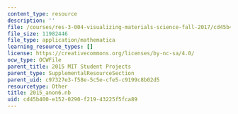 ```yaml
---
content_type: resource
description: ''
file: /courses/res-3-004-visualizing-materials-science-fall-2017/cd45b400e1520290f21943225f5fca89_2015_anon6.nb
file_size: 11982446
file_type: application/mathematica
learning_resource_types: []
license: https://creativecommons.org/licenses/by-nc-sa/4.0/
ocw_type: OCWFile
parent_title: 2015 MIT Student Projects
parent_type: SupplementalResourceSection
parent_uid: c97327e3-f58e-5c5e-cfe5-c9199c8b02d5
resourcetype: Other
title: 2015_anon6.nb
uid: cd45b400-e152-0290-f219-43225f5fca89
---
```


